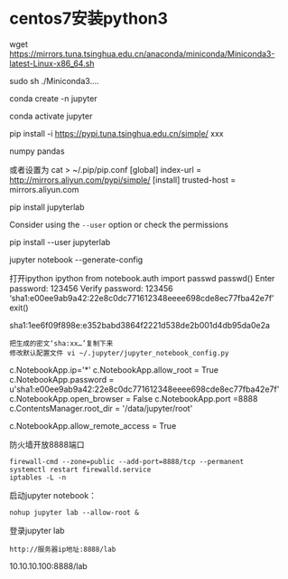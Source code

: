 # centos7安装python3


wget https://mirrors.tuna.tsinghua.edu.cn/anaconda/miniconda/Miniconda3-latest-Linux-x86_64.sh

sudo sh ./Miniconda3....

conda create -n jupyter


conda activate jupyter


pip install -i https://pypi.tuna.tsinghua.edu.cn/simple/ xxx

numpy pandas 


或者设置为
cat > ~/.pip/pip.conf
[global]
index-url = http://mirrors.aliyun.com/pypi/simple/
[install]
trusted-host = mirrors.aliyun.com


pip install jupyterlab

Consider using the `--user` option or check the permissions

pip install --user jupyterlab



jupyter notebook --generate-config


打开ipython
ipython
from notebook.auth import passwd
passwd()
Enter password: 123456
Verify password: 123456
‘sha1:e00ee9ab9a42:22e8c0dc771612348eeee698cde8ec77fba42e7f’
exit()


sha1:1ee6f09f898e:e352babd3864f2221d538de2b001d4db95da0e2a


    把生成的密文‘sha:xx…’复制下来
    修改默认配置文件 vi ~/.jupyter/jupyter_notebook_config.py


c.NotebookApp.ip='*'
c.NotebookApp.allow_root = True
c.NotebookApp.password = u'sha1:e00ee9ab9a42:22e8c0dc771612348eeee698cde8ec77fba42e7f'
c.NotebookApp.open_browser = False
c.NotebookApp.port =8888
c.ContentsManager.root_dir = '/data/jupyter/root'

c.NotebookApp.allow_remote_access = True

防火墙开放8888端口

    firewall-cmd --zone=public --add-port=8888/tcp --permanent
    systemctl restart firewalld.service
    iptables -L -n

启动jupyter notebook：

    nohup jupyter lab --allow-root &


登录jupyter lab

    http://服务器ip地址:8888/lab


10.10.10.100:8888/lab